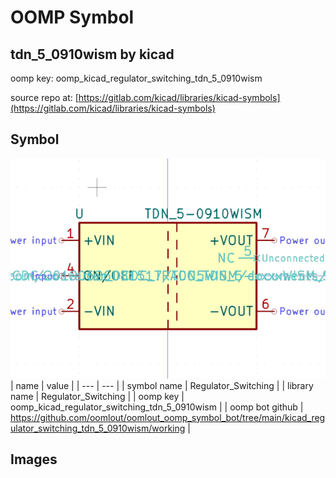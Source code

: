 # OOMP Symbol  
## tdn_5_0910wism  by kicad  
  
oomp key: oomp_kicad_regulator_switching_tdn_5_0910wism  
  
source repo at: [https://gitlab.com/kicad/libraries/kicad-symbols](https://gitlab.com/kicad/libraries/kicad-symbols)  
## Symbol  
  
[![working.png](working_600.png)](working.png)  
| name | value | 
| --- | --- | 
| symbol name | Regulator_Switching | 
| library name | Regulator_Switching | 
| oomp key | oomp_kicad_regulator_switching_tdn_5_0910wism | 
| oomp bot github | https://github.com/oomlout/oomlout_oomp_symbol_bot/tree/main/kicad_regulator_switching_tdn_5_0910wism/working | 
## Images  
